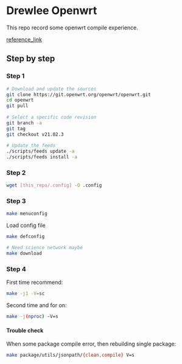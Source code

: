 # Drewlee Openwrt

This repo record some openwrt compile experience.

[reference_link](https://openwrt.org/docs/guide-developer/toolchain/use-buildsystem)

## Step by step

### Step 1

```sh
# Download and update the sources
git clone https://git.openwrt.org/openwrt/openwrt.git
cd openwrt
git pull
 
# Select a specific code revision
git branch -a
git tag
git checkout v21.02.3
 
# Update the feeds
./scripts/feeds update -a
./scripts/feeds install -a
```

### Step 2

```sh
wget [this_repo/.config] -O .config
```

### Step 3

```sh
make menuconfig
```

Load config file

```sh
make defconfig

# Need science network maybe
make download
```

### Step 4

First time recommend:

```sh
make -j1 -V=sc
```

Second time and for on:

```sh
make -j(nproc) -V=s
```

#### Trouble check

When some package compile error,
then rebuilding single package:

```sh
make package/utils/jsonpath/{clean,compile} V=s
```



